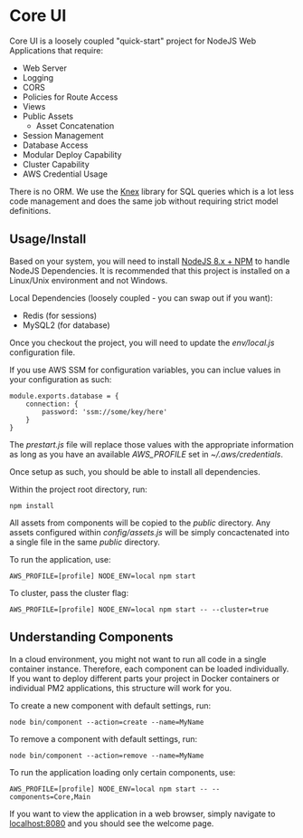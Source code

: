 # Core UI

Core UI is a loosely coupled "quick-start" project for NodeJS Web Applications that require:

- Web Server
- Logging
- CORS
- Policies for Route Access
- Views
- Public Assets
	- Asset Concatenation
- Session Management
- Database Access
- Modular Deploy Capability
- Cluster Capability
- AWS Credential Usage

There is no ORM.  We use the [Knex](http://knexjs.org/) library for SQL queries which is a lot less code management and does the same job without requiring strict model definitions.

## Usage/Install ##

Based on your system, you will need to install [NodeJS 8.x + NPM](http://nodejs.org/download/) to handle NodeJS Dependencies.  It is recommended that this project is installed on a Linux/Unix environment and not Windows.

Local Dependencies (loosely coupled - you can swap out if you want):

* Redis (for sessions)
* MySQL2 (for database)

Once you checkout the project, you will need to update the *env/local.js* configuration file.

If you use AWS SSM for configuration variables, you can inclue values in your configuration as such:

	module.exports.database = {
		connection: {
			password: 'ssm://some/key/here'
		}
	}

The *prestart.js* file will replace those values with the appropriate information as long as you have
an available *AWS_PROFILE* set in *~/.aws/credentials*.

Once setup as such, you should be able to install all dependencies.

Within the project root directory, run:

	npm install

All assets from components will be copied to the *public* directory.  Any assets configured within  *config/assets.js* will be simply concactenated into a single file in the same *public* directory.

To run the application, use:

	AWS_PROFILE=[profile] NODE_ENV=local npm start

To cluster, pass the cluster flag:

	AWS_PROFILE=[profile] NODE_ENV=local npm start -- --cluster=true

## Understanding Components
In a cloud environment, you might not want to run all code in a single container instance. Therefore, each component can be loaded individually. If you want to deploy different parts your project in Docker containers or individual PM2 applications, this structure will work for you.

To create a new component with default settings, run:

	node bin/component --action=create --name=MyName

To remove a component with default settings, run:

	node bin/component --action=remove --name=MyName

To run the application loading only certain components, use:

	AWS_PROFILE=[profile] NODE_ENV=local npm start -- --components=Core,Main

If you want to view the application in a web browser, simply navigate to [localhost:8080](http://localhost:80807) and you should see the welcome page.
